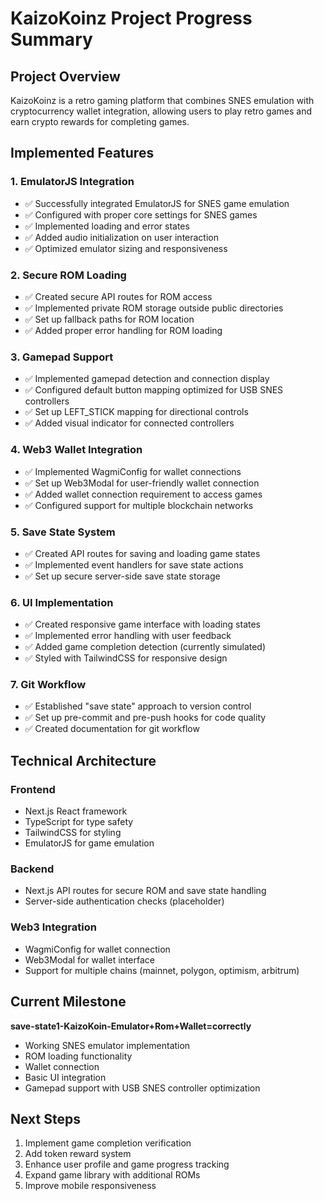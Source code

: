 # KaizoKoinz Project Progress Summary

## Project Overview
KaizoKoinz is a retro gaming platform that combines SNES emulation with cryptocurrency wallet integration, allowing users to play retro games and earn crypto rewards for completing games.

## Implemented Features

### 1. EmulatorJS Integration
- ✅ Successfully integrated EmulatorJS for SNES game emulation
- ✅ Configured with proper core settings for SNES games
- ✅ Implemented loading and error states
- ✅ Added audio initialization on user interaction
- ✅ Optimized emulator sizing and responsiveness

### 2. Secure ROM Loading
- ✅ Created secure API routes for ROM access
- ✅ Implemented private ROM storage outside public directories
- ✅ Set up fallback paths for ROM location
- ✅ Added proper error handling for ROM loading

### 3. Gamepad Support
- ✅ Implemented gamepad detection and connection display
- ✅ Configured default button mapping optimized for USB SNES controllers
- ✅ Set up LEFT_STICK mapping for directional controls
- ✅ Added visual indicator for connected controllers

### 4. Web3 Wallet Integration
- ✅ Implemented WagmiConfig for wallet connections
- ✅ Set up Web3Modal for user-friendly wallet connection
- ✅ Added wallet connection requirement to access games
- ✅ Configured support for multiple blockchain networks

### 5. Save State System
- ✅ Created API routes for saving and loading game states
- ✅ Implemented event handlers for save state actions
- ✅ Set up secure server-side save state storage

### 6. UI Implementation
- ✅ Created responsive game interface with loading states
- ✅ Implemented error handling with user feedback
- ✅ Added game completion detection (currently simulated)
- ✅ Styled with TailwindCSS for responsive design

### 7. Git Workflow
- ✅ Established "save state" approach to version control
- ✅ Set up pre-commit and pre-push hooks for code quality
- ✅ Created documentation for git workflow

## Technical Architecture

### Frontend
- Next.js React framework
- TypeScript for type safety
- TailwindCSS for styling
- EmulatorJS for game emulation

### Backend
- Next.js API routes for secure ROM and save state handling
- Server-side authentication checks (placeholder)

### Web3 Integration
- WagmiConfig for wallet connection
- Web3Modal for wallet interface
- Support for multiple chains (mainnet, polygon, optimism, arbitrum)

## Current Milestone
**save-state1-KaizoKoin-Emulator+Rom+Wallet=correctly**
- Working SNES emulator implementation
- ROM loading functionality
- Wallet connection
- Basic UI integration
- Gamepad support with USB SNES controller optimization

## Next Steps
1. Implement game completion verification
2. Add token reward system
3. Enhance user profile and game progress tracking
4. Expand game library with additional ROMs
5. Improve mobile responsiveness

